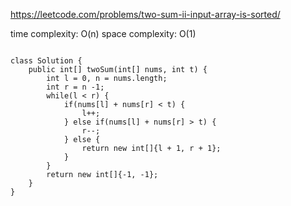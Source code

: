 https://leetcode.com/problems/two-sum-ii-input-array-is-sorted/

time complexity: O(n)
space complexity: O(1)
```

class Solution {
    public int[] twoSum(int[] nums, int t) {
        int l = 0, n = nums.length;
        int r = n -1;
        while(l < r) {
            if(nums[l] + nums[r] < t) {
                l++;
            } else if(nums[l] + nums[r] > t) {
                r--;
            } else {
                return new int[]{l + 1, r + 1};
            }
        }
        return new int[]{-1, -1};
    }
}
```
